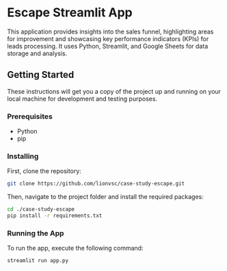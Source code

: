 # Escape Streamlit App

This application provides insights into the sales funnel, highlighting areas for improvement and showcasing key performance indicators (KPIs) for leads processing. It uses Python, Streamlit, and Google Sheets for data storage and analysis.

## Getting Started

These instructions will get you a copy of the project up and running on your local machine for development and testing purposes.

### Prerequisites

- Python
- pip

### Installing

First, clone the repository:

```bash
git clone https://github.com/lionvsc/case-study-escape.git
```

Then, navigate to the project folder and install the required packages:

```bash
cd ./case-study-escape
pip install -r requirements.txt
```

### Running the App

To run the app, execute the following command:

```bash
streamlit run app.py
```
